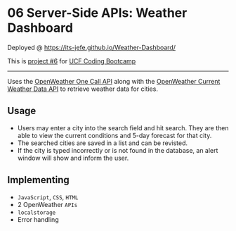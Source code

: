 # 06 Server-Side APIs: Weather Dashboard

Deployed @ https://its-jefe.github.io/Weather-Dashboard/

This is [project #6][1] for [UCF Coding Bootcamp][2]

---

Uses the [OpenWeather One Call API](https://openweathermap.org/api/one-call-api) along with the [OpenWeather Current Weather Data API](https://openweathermap.org/current) to retrieve weather data for cities. 

## Usage
- Users may enter a city into the search field and hit search. They are then able to view the current conditions and 5-day forecast for that city.
- The searched cities are saved in a list and can be revisted.
- If the city is typed incorrectly or is not found in the database, an alert window will show and inform the user. 

## Implementing 
- `JavaScript`, `CSS`, `HTML`
- 2 OpenWeather `APIs`
- `localstorage`
- Error handling


[1]: https://github.com/UCF-Coding-Boot-Camp/UCF-VIRT-BO-FSF-PT-04-2021-U-B/tree/main/06-Server-Side-APIs/02-Challenge
[2]: https://bootcamp.ce.ucf.edu/coding/

